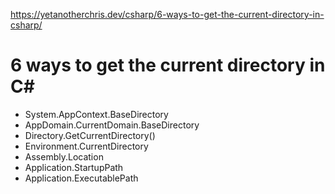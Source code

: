 https://yetanotherchris.dev/csharp/6-ways-to-get-the-current-directory-in-csharp/

# 6 ways to get the current directory in C#
- System.AppContext.BaseDirectory
- AppDomain.CurrentDomain.BaseDirectory
- Directory.GetCurrentDirectory()
- Environment.CurrentDirectory
- Assembly.Location
- Application.StartupPath
- Application.ExecutablePath